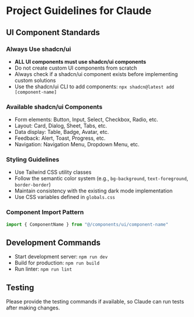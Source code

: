 # Project Guidelines for Claude

## UI Component Standards

### Always Use shadcn/ui
- **ALL UI components must use shadcn/ui components**
- Do not create custom UI components from scratch
- Always check if a shadcn/ui component exists before implementing custom solutions
- Use the shadcn/ui CLI to add components: `npx shadcn@latest add [component-name]`

### Available shadcn/ui Components
- Form elements: Button, Input, Select, Checkbox, Radio, etc.
- Layout: Card, Dialog, Sheet, Tabs, etc.
- Data display: Table, Badge, Avatar, etc.
- Feedback: Alert, Toast, Progress, etc.
- Navigation: Navigation Menu, Dropdown Menu, etc.

### Styling Guidelines
- Use Tailwind CSS utility classes
- Follow the semantic color system (e.g., `bg-background`, `text-foreground`, `border-border`)
- Maintain consistency with the existing dark mode implementation
- Use CSS variables defined in `globals.css`

### Component Import Pattern
```typescript
import { ComponentName } from "@/components/ui/component-name"
```

## Development Commands
- Start development server: `npm run dev`
- Build for production: `npm run build`
- Run linter: `npm run lint`

## Testing
Please provide the testing commands if available, so Claude can run tests after making changes.